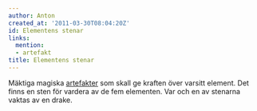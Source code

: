 ```yaml
---
author: Anton
created_at: '2011-03-30T08:04:20Z'
id: Elementens stenar
links:
  mention:
  - artefakt
title: Elementens stenar
---
```


Mäktiga magiska [artefakter] som skall ge kraften över varsitt element. Det finns en sten för
vardera av de fem elementen. Var och en av stenarna vaktas av en drake.

  [artefakter]: artefakt
